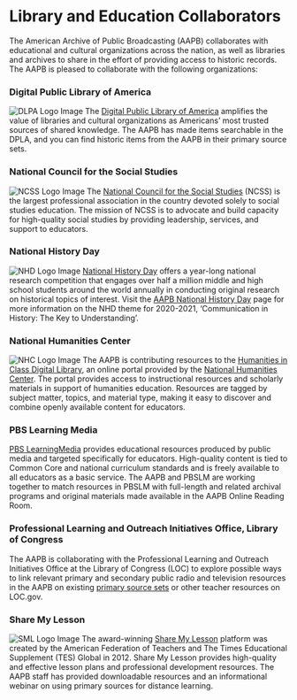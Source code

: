 # Library and Education Collaborators 

The American Archive of Public Broadcasting (AAPB) collaborates with educational and cultural organizations across the nation, as well as libraries and archives to share in the effort of providing access to historic records. The AAPB is pleased to collaborate with the following organizations:


<h3>Digital Public Library of America</h3>
<p class="spaced-paragraph">
  <img class="left-logo" src="https://s3.amazonaws.com/americanarchive.org/org-logos/DPLA_logo.png" alt="DLPA Logo Image"/>
  The <a href="https://dp.la">Digital Public Library of America</a> amplifies the value of libraries and cultural organizations as Americans’ most trusted sources of shared knowledge. The AAPB has made items searchable in the DPLA, and you can find historic items from the AAPB in their primary source sets.
</p>

<h3>National Council for the Social Studies</h3>
<p class="spaced-paragraph">
  <img class="left-logo" src="https://s3.amazonaws.com/americanarchive.org/org-logos/NCSS_logo.png" alt="NCSS Logo Image"/>
  The <a href="https://www.socialstudies.org/">National Council for the Social Studies</a> (NCSS) is the largest professional association in the country devoted solely to social studies education. The mission of NCSS is to advocate and build capacity for high-quality social studies by providing leadership, services, and support to educators.
</p>

<h3>National History Day</h3>
<p class="spaced-paragraph">
  <img class="left-logo" src="https://s3.amazonaws.com/americanarchive.org/org-logos/NHD_logo.png" alt="NHD Logo Image"/>
  <a href="https://www.nhd.org">National History Day</a> offers a year-long national research competition that engages over half a million middle and high school students around the world annually in conducting original research on historical topics of interest. Visit the <a href="https://americanarchive.org/national-history-day">AAPB National History Day</a> page for more information on the NHD theme for 2020-2021, ‘Communication in History: The Key to Understanding’.
</p>

<h3>National Humanities Center</h3>
<p class="spaced-paragraph">
    <img class="left-logo" src="https://s3.amazonaws.com/americanarchive.org/org-logos/NHC_logo.png" alt="NHC Logo Image"/>
  The AAPB is contributing resources to the <a href="https://education.nationalhumanitiescenter.org/login?next=%2F">Humanities in Class Digital Library</a>, an online portal provided by the <a href="https://nationalhumanitiescenter.org/">National Humanities Center</a>. The portal provides access to instructional resources and scholarly materials in support of humanities education. Resources are tagged by subject matter, topics, and material type, making it easy to discover and combine openly available content for educators.
</p>

<h3>PBS Learning Media</h3>
<p class="spaced-paragraph">
  <a href="https://mass.pbslearningmedia.org/">PBS LearningMedia</a> provides educational resources produced by public media and targeted specifically for educators. High-quality content is tied to Common Core and national curriculum standards and is freely available to all educators as a basic service. The AAPB and PBSLM are working together to match resources in PBSLM with full-length and related archival programs and original materials made available in the AAPB Online Reading Room. 
</p>

<h3>Professional Learning and Outreach Initiatives Office, Library of Congress</h3>
<p class="spaced-paragraph">
The AAPB is collaborating with the Professional Learning and Outreach Initiatives Office at the Library of Congress (LOC) to explore possible ways to link relevant primary and secondary public radio and television resources in the AAPB on existing <a href=https://www.loc.gov/classroom-materials/?fa=partof_type:primary+source+set>primary source sets</a> or other teacher resources on LOC.gov.
  </p>

<h3>Share My Lesson</h3>
<p class="spaced-paragraph">
  <img class="left-logo" src="https://s3.amazonaws.com/americanarchive.org/org-logos/SML_logo.png" alt="SML Logo Image"/>
  The award-winning <a href="https://sharemylesson.com/partner/american-archive-public-broadcasting">Share My Lesson</a> platform was created by the American Federation of Teachers and The Times Educational Supplement (TES) Global in 2012. Share My Lesson provides high-quality and effective lesson plans and professional development resources. The AAPB staff has provided downloadable resources and an informational webinar on using primary sources for distance learning.
</p>
